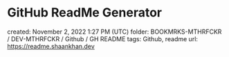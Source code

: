 # GitHub ReadMe Generator

created: November 2, 2022 1:27 PM (UTC)
folder: BOOKMRKS-MTHRFCKR / DEV-MTHRFCKR / Github / GH README
tags: Github, readme
url: https://readme.shaankhan.dev